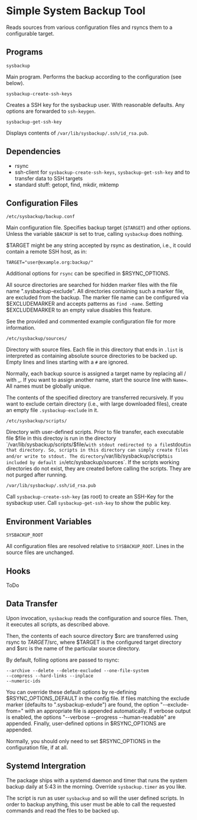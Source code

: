 Simple System Backup Tool
=========================

Reads sources from various configuration files and rsyncs them to a configurable
target.

Programs
--------

`sysbackup`

Main program. Performs the backup according to the configuration (see below).

`sysbackup-create-ssh-keys`

Creates a SSH key for the sysbackup user. With reasonable defaults. Any options
are forwarded to `ssh-keygen`.

`sysbackup-get-ssh-key`

Displays contents of `/var/lib/sysbackup/.ssh/id_rsa.pub`.

Dependencies
------------

* rsync
* ssh-client for `sysbackup-create-ssh-keys`, `sysbackup-get-ssh-key` and to
  transfer data to SSH targets
* standard stuff: getopt, find, mkdir, mktemp

Configuration Files
-------------------

`/etc/sysbackup/backup.conf`

Main configuration file. Specifies backup target (`$TARGET`) and other options.
Unless the variable `$BACKUP` is set to true, calling `sysbackup` does nothing.

$TARGET might be any string accepted by rsync as destination, i.e., it could
contain a remote SSH host, as in:

    TARGET="user@example.org:backup/"

Additional options for `rsync` can be specified in $RSYNC\_OPTIONS.

All source directories are searched for hidden marker files with the file name
".sysbackup-exclude". All directories containing such a marker file, are excluded
from the backup. The marker file name can be configured via $EXCLUDEMARKER and
accepts patterns as `find -name`. Setting $EXCLUDEMARKER to an empty value
disables this feature.

See the provided and commented example configuration file for more information.

`/etc/sysbackup/sources/`

Directory with source files. Each file in this directory that ends in `.list`
is interpreted as containing absolute source directories to be backed up.
Empty lines and lines starting with a `#` are ignored.

Normally, each backup source is assigned a target name by replacing all / with \_.
If you want to assign another name, start the source line with `Name=`. All names
must be globally unique.

The contents of the specified directory are transferred recursively. If you want to
exclude certain directory (i.e., with large downloaded files), create an empty file
`.sysbackup-exclude` in it.

`/etc/sysbackup/scripts/`

Directory with user-defined scripts. Prior to file transfer, each executable file
$file in this directoy is run in the directory `/var/lib/sysbackup/scripts/$file/`
with stdout redirected to a file `stdout` in that directory. So, scripts in this
directory can simply create files and/or write to stdout. The directory
`/var/lib/sysbackup/scripts` is included by default in `/etc/sysbackup/sources`.
If the scripts working directories do not exist, they are created before calling
the scripts. They are not purged after running.

`/var/lib/sysbackup/.ssh/id_rsa.pub`

Call `sysbackup-create-ssh-key` (as root) to create an SSH-Key for the sysbackup
user. Call `sysbackup-get-ssh-key` to show the public key.

Environment Variables
---------------------

`SYSBACKUP_ROOT`

All configuration files are resolved relative to `SYSBACKUP_ROOT`. Lines in the
source files are unchanged.

Hooks
-----

ToDo

Data Transfer
-------------

Upon invocation, `sysbackup` reads the configuration and source files. Then,
it executes all scripts, as described above.

Then, the contents of each source directory $src  are transferred using rsync
to $TARGET/$src, where $TARGET is the configured target directory and $src is the
name of the particular source directory.

By default, folling options are passed to rsync:

    --archive --delete --delete-excluded --one-file-system
    --compress --hard-links --inplace
    --numeric-ids

You can override these default options by re-defining $RSYNC\_OPTIONS\_DEFAULT in
the config file.
If files matching the exclude marker (defaults to ".sysbackup-exlude") are found,
the option "--exclude-from=" with an appropriate file is appended automatically.
If verbose output is enabled, the options "--verbose --progress --human-readable"
are appended. Finally, user-defined options in $RSYNC\_OPTIONS are appended.

Normally, you should only need to set $RSYNC\_OPTIONS in the configuration file,
if at all.


Systemd Intergration
--------------------

The package ships with a systemd daemon and timer that runs the system backup
daily at 5:43 in the morning. Override `sysbackup.timer` as you like.

The script is run as user `sysbackup` and so will the user defined scripts. In
order to backup anything, this user must be able to call the requested commands
and read the files to be backed up.

